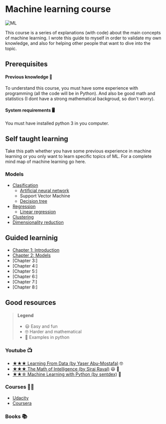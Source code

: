 # Machine learning course

![ML](https://www.lumagate.com/hubfs/Machine-Learning-header.png)

This course is a series of explanations (with code) about the main concepts of machine learning. I wrote this guide to myself in order to validate my own knowledge, and also for helping other people that want to dive into the topic.

## Prerequisites

#### Previous knowledge 🤔

To understand this course, you must have some experience with programming (all the code will be in Python). And also be good math and statistics (I dont have a strong mathematical backgroud, so don't worry).

#### System requirements 🖥

You must have installed python 3 in you computer.

## Self taught learning

Take this path whether you have some previous experience in machine learning or you only want to learn specific topics of ML. For a complete mind map of machine learning go here.

### Models

 * [Clasification](https://github.com/javiabellan/machine-learning/tree/master/classification)
   * [Artificial neural network](https://github.com/javiabellan/machine-learning/tree/master/classification/artificial-neural-network)
   * Support Vector Machine
   * [Decision tree](https://github.com/javiabellan/machine-learning/tree/master/classification/decision-tree)
 * [Regression](https://github.com/javiabellan/machine-learning/tree/master/regression)
   * [Linear regression](https://github.com/javiabellan/machine-learning/tree/master/regression/linear-regression)
 * [Clustering](https://github.com/javiabellan/machine-learning/tree/master/clustering)
 * [Dimensionality reduction](https://github.com/javiabellan/machine-learning/tree/master/dimension-reduction)

## Guided learninig

 * [Chapter 1: Introduction](https://github.com/javiabellan/machine-learning/blob/master/chapter-1)
 * [Chapter 2: Models](https://github.com/javiabellan/machine-learning/blob/master/chapter-2)
 * [Chapter 3:]
 * [Chapter 4:]
 * [Chapter 5:]
 * [Chapter 6:]
 * [Chapter 7:]
 * [Chapter 8:]

## Good resources

> #### Legend
> * 😃 Easy and fun
> * 🤓 Harder and mathematical
> * 🐍 Examples in python


### Youtube 📺

 * [★★★ Learning From Data (by Yaser Abu-Mostafa)](https://www.youtube.com/playlist?list=PLD63A284B7615313A) 🤓
 * [★★★ The Math of Intelligence (by Siraj Raval)](https://www.youtube.com/playlist?list=PL2-dafEMk2A7mu0bSksCGMJEmeddU_H4D) 😃 🐍
 * [★★☆ Machine Learning with Python (by sentdex)](https://www.youtube.com/playlist?list=PLQVvvaa0QuDfKTOs3Keq_kaG2P55YRn5v) 🐍

### Courses ✍🏻

 * [Udacity](https://www.udacity.com/courses/machine-learning)
 * [Coursera](https://www.coursera.org/learn/machine-learning)
 
### Books 📚
